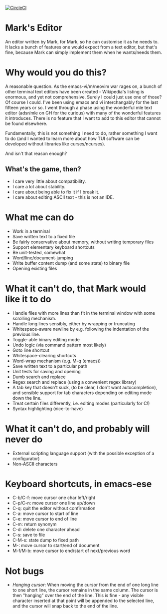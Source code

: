 [![CircleCI](https://dl.circleci.com/status-badge/img/gh/mvousden/me/tree/master.svg?style=svg)](https://dl.circleci.com/status-badge/redirect/gh/mvousden/me/tree/master)

Mark's Editor
===

An editor written by Mark, for Mark, so he can customise it as he needs to. It
lacks a bunch of features one would expect from a text editor, but that's fine,
because Mark can simply implement them when he wants/needs them.

Why would you do this?
===

A reasonable question. As the emacs-vi/m/neovim war rages on, a bunch of other
terminal text editors have been created - Wikipedia's listing is enormous, and
yet not comprehensive. Surely I could just use one of those? Of course I
could. I've been using emacs and vi interchangably for the last fifteen years
or so. I went through a phase using the wonderful mle text editor (adsr/mle on
GH for the curious) with many of the wonderful features it introduces. There is
no feature that I want to add to this editor that cannot be found elsewhere.

Fundamentally, this is not something I need to do, rather something I want to
do (and I wanted to learn more about how TUI software can be developed without
libraries like curses/ncurses).

And isn't that reason enough?

What's the game, then?
---

 - I care very little about compatibility.
 - I care a lot about stability.
 - I care about being able to fix it if I break it.
 - I care about editing ASCII text - this is not an IDE.

What me can do
===

 - Work in a terminal
 - Save written text to a fixed file
 - Be fairly conservative about memory, without writing temporary files
 - Support elementary keyboard shortcuts
 - Be unit-tested, somewhat
 - Word/line/document-jumping
 - Write buffer content dump (and some state) to binary file
 - Opening existing files

What it can't do, that Mark would like it to do
===

 - Handle files with more lines than fit in the terminal window with some
   scrolling mechanism.
 - Handle long lines sensibly, either by wrapping or truncating
 - Whitespace-aware newline by e.g. following the indentation of the previous
   line.
 - Toggle-able binary editing mode
 - Undo logic (via command pattern most likely)
 - Goto line shortcut
 - Whitespace-clearing shortcuts
 - Word-wrap mechanism (e.g. M-q (emacs))
 - Save written text to a particular path
 - Unit tests for saving and opening
 - Dumb search and replace
 - Regex search and replace (using a convenient regex library)
 - A tab key that doesn't suck, (to be clear, I don't want autocompletion), and
   sensible support for tab characters depending on editing mode down the line.
 - Treat certain files differently, i.e. editing modes (particularly for C!)
 - Syntax highlighting (nice-to-have)

What it can't do, and probably will never do
===

 - External scripting language support (with the possible exception of a
   configurator)
 - Non-ASCII characters

Keyboard shortcuts, in emacs-ese
===

 - C-b/C-f: move cursor one char left/right
 - C-p/C-n: move cursor one line up/down
 - C-q: quit the editor without confirmation
 - C-a: move cursor to start of line
 - C-e: move cursor to end of line
 - C-m: return synonym
 - C-d: delete one character ahead
 - C-s: save to file
 - C-M-s: state dump to fixed path
 - M-</M->: move cursor to start/end of document
 - M-f/M-b: move cursor to end/start of next/previous word

Not bugs
===

 - *Hanging cursor*: When moving the cursor from the end of one long line to
   one short line, the cursor remains in the same column. The cursor is then
   "hanging" over the end of the line. This is fine - any visible character
   inserted at that point will be appended to the selected line, and the cursor
   will snap back to the end of the line.
